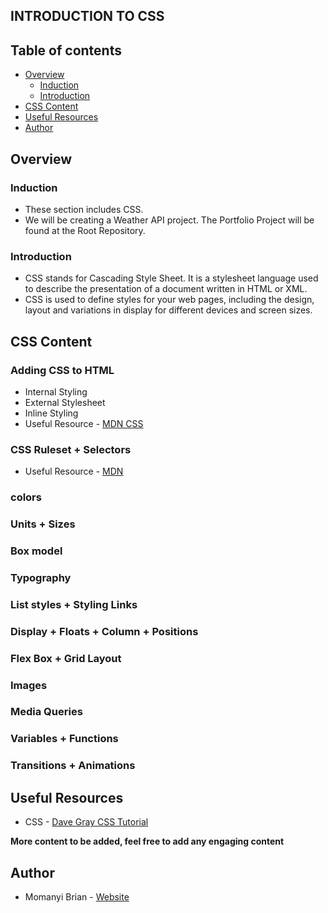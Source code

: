 ## INTRODUCTION TO CSS

## Table of contents

- [Overview](#overview)
    - [Induction](#induction)
    - [Introduction](#introduction)
- [CSS Content](#css-content)
- [Useful Resources](#useful-resources)
- [Author](#author)

## Overview

### Induction
- These section includes CSS.
- We will be creating a Weather API project. The Portfolio Project will be found at the Root Repository.

### Introduction
- CSS stands for Cascading Style Sheet. It is a stylesheet language used to describe the presentation of a document written in HTML or XML.
- CSS is used to define styles for your web pages, including the design, layout and variations in display for different devices and screen sizes.

## CSS Content

### Adding CSS to HTML
- Internal Styling
- External Stylesheet
- Inline Styling
- Useful Resource - [MDN CSS](https://developer.mozilla.org/en-US/docs/Learn/CSS/First_steps/How_CSS_is_structured)

### CSS Ruleset + Selectors
- Useful Resource - [MDN](https://developer.mozilla.org/en-US/docs/Learn/CSS/Building_blocks/Selectors)

### colors

### Units + Sizes

### Box model

### Typography

### List styles + Styling Links

### Display + Floats + Column + Positions

### Flex Box + Grid Layout

### Images

### Media Queries

### Variables + Functions

### Transitions + Animations


## Useful Resources
- CSS - [Dave Gray CSS Tutorial](https://www.youtube.com/watch?v=n4R2E7O-Ngo&list=PL0Zuz27SZ-6M1Uopt6_VL3gf3cpMnwavm&index=2)

**More content to be added, feel free to add any engaging content**

## Author

- Momanyi Brian - [Website](https://momanyi-brian-portfolio.vercel.app)